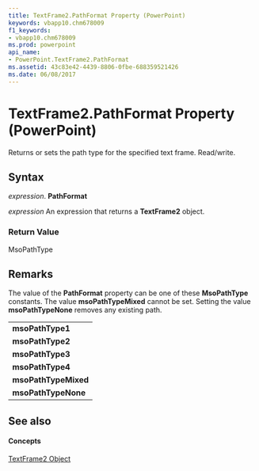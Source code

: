 ```yaml
---
title: TextFrame2.PathFormat Property (PowerPoint)
keywords: vbapp10.chm678009
f1_keywords:
- vbapp10.chm678009
ms.prod: powerpoint
api_name:
- PowerPoint.TextFrame2.PathFormat
ms.assetid: 43c83e42-4439-8806-0fbe-688359521426
ms.date: 06/08/2017
---
```



# TextFrame2.PathFormat Property (PowerPoint)

 Returns or sets the path type for the specified text frame. Read/write.


## Syntax

 _expression_. **PathFormat**

 _expression_ An expression that returns a **TextFrame2** object.


### Return Value

MsoPathType


## Remarks

The value of the **PathFormat** property can be one of these **MsoPathType** constants. The value **msoPathTypeMixed** cannot be set. Setting the value **msoPathTypeNone** removes any existing path.


||
|:-----|
|**msoPathType1**|
|**msoPathType2**|
|**msoPathType3**|
|**msoPathType4**|
|**msoPathTypeMixed**|
|**msoPathTypeNone**|

## See also


#### Concepts


[TextFrame2 Object](textframe2-object-powerpoint.md)

